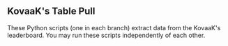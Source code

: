 ## KovaaK's Table Pull
These Python scripts (one in each branch) extract data from the KovaaK's leaderboard.
You may run these scripts independently of each other.
